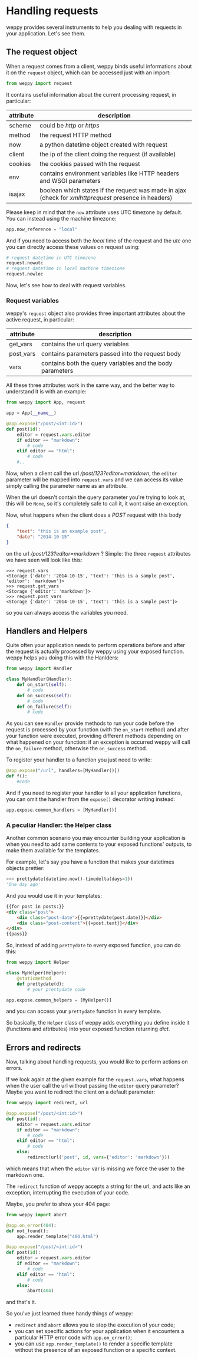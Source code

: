 Handling requests
=================

weppy provides several instruments to help you dealing with requests in your application. Let's see them. 

The request object
----------------------
When a request comes from a client, weppy binds useful informations about it on the `request` object, which can be accessed just with an import:

```python
from weppy import request
```
It contains useful information about the current processing request, in particular:

| attribute | description |
| --- | --- |
| scheme | could be *http* or *https*|
| method | the request HTTP method |
| now | a python datetime object created with request|
| client | the ip of the client doing the request (if available) |
| cookies | the cookies passed with the request |
| env | contains environment variables like HTTP headers and WSGI parameters |
| isajax | boolean which states if the request was made in ajax (check for *xmlhttprequest* presence in headers) |

Please keep in mind that the `now` attribute uses UTC timezone by default. You can instead using the machine timezone:

```python
app.now_reference = "local"
```

And if you need to access both the *local* time of the request and the *utc* one you can directly access these values on request using:

```python
# request datetime in UTC timezone
request.nowutc
# request datetime in local machine timezione
request.nowloc
```

Now, let's see how to deal with request variables.

### Request variables

weppy's `request` object also provides three important attributes about the active request, in particular:

| attribute | description |
| --- | --- |
| get_vars | contains the url query variables |
| post_vars | contains parameters passed into the request body |
| vars | contains both the query variables and the body parameters |

All these three attributes work in the same way, and the better way to understand it is with an example:

```python
from weppy import App, request

app = App(__name__)

@app.expose("/post/<int:id>")
def post(id):
    editor = request.vars.editor
    if editor == "markdown":
        # code
    elif editor == "html":
        # code
    #..
```
Now, when a client call the url */post/123?editor=markdown*, the `editor` parameter will be mapped into `request.vars` and we can access its value simply calling the parameter name as an attribute.

When the url doesn't contain the query parameter you're trying to look at, this will be `None`, so it's completely safe to call it, it wont raise an exception.

Now, what happens when the client does a *POST* request with this body

```json
{
    "text": "this is an example post",
    "date": "2014-10-15"
}
```

on the url */post/123?editor=markdown* ? Simple: the three `request` attributes we have seen will look like this:

```
>>> request.vars
<Storage {'date': '2014-10-15', 'text': 'this is a sample post', 'editor': 'markdown'}>
>>> request.get_vars
<Storage {'editor': 'markdown'}>
>>> request.post_vars
<Storage {'date': '2014-10-15', 'text': 'this is a sample post'}>
```
so you can always access the variables you need.

Handlers and Helpers
-------------------------
Quite often your application needs to perform operations before and after the request is actually processed by weppy using your exposed function.   
weppy helps you doing this with the Hanlders:

```python
from weppy import Handler

class MyHandler(Handler):
    def on_start(self):
        # code
    def on_success(self):
        # code
    def on_failure(self):
        # code
```
As you can see `Handler` provide methods to run your code before the request is processed by your function (with the `on_start` method) and after your function were executed, providing different methods depending on what happened on your function: if an exception is occurred weppy will call the `on_failure` method, otherwise the `on_success` method.

To register your handler to a function you just need to write:

```python
@app.expose("/url", handlers=[MyHandler()])
def f():
    #code
```
And if you need to register your handler to all your application functions, you can omit the handler from the `expose()` decorator writing instead:

```python
app.expose.common_handlers = [MyHandler()]
```

### A peculiar Handler: the Helper class

Another common scenario you may encounter building your application is when you need to add same contents to your exposed functions' outputs, to make them available for the templates.

For example, let's say you have a function that makes your datetimes objects prettier:

```python
>>> prettydate(datetime.now()-timedelta(days=1))
'One day ago'
```

And you would use it in your templates:

```html
{{for post in posts:}}
<div class="post">
    <div class="post-date">{{=prettydate(post.date)}}</div>
    <div class="post-content">{{=post.text}}</div>
</div>
{{pass}}
```

So, instead of adding `prettydate` to every exposed function, you can do this:

```python
from weppy import Helper

class MyHelper(Helper):
    @staticmethod
    def prettydate(d):
        # your prettydate code

app.expose.common_helpers = [MyHelper()]
```
and you can access your `prettydate` function in every template.

So basically, the `Helper` class of weppy adds everything you define inside it (functions and attributes) into your exposed function returning *dict*.

Errors and redirects
-----------------------
Now, talking about handling requests, you would like to perform actions on errors.

If we look again at the given example for the `request.vars`, what happens when the user call the url without passing the `editor` query parameter?
Maybe you want to redirect the client on a default parameter:

```python
from weppy import redirect, url

@app.expose("/post/<int:id>")
def post(id):
    editor = request.vars.editor
    if editor == "markdown":
        # code
    elif editor == "html":
        # code
    else:
        redirect(url('post', id, vars={'editor': 'markdown'}))
```
which means that when the `editor` var is missing we force the user to the markdown one.

The `redirect` function of weppy accepts a string for the url, and acts like an exception, interrupting the execution of your code.

Maybe, you prefer to show your 404 page:

```python
from weppy import abort

@app.on_error(404):
def not_found():
    app.render_template("404.html")

@app.expose("/post/<int:id>")
def post(id):
    editor = request.vars.editor
    if editor == "markdown":
        # code
    elif editor == "html":
        # code
    else:
        abort(404)
```
and that's it.

So you've just learned three handy things of weppy:

* `redirect` and `abort` allows you to stop the execution of your code;
* you can set specific actions for your application when it encounters a particular HTTP error code with `app.on_error()`;
* you can use `app.render_template()` to render a specific template without the presence of an exposed function or a specific context.
